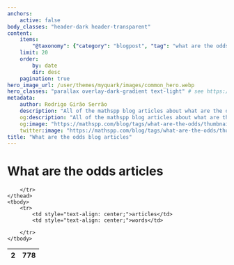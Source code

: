 ```yaml
---
anchors:
    active: false
body_classes: "header-dark header-transparent"
content:
    items:
        "@taxonomy": {"category": "blogpost", "tag": "what are the odds"}
    limit: 20
    order:
        by: date
        dir: desc
    pagination: true
hero_image_url: /user/themes/myquark/images/common_hero.webp
hero_classes: "parallax overlay-dark-gradient text-light" # see https://demo.getgrav.org/blog-skeleton/blog/hero-classes
metadata:
    author: Rodrigo Girão Serrão
    description: "All of the mathspp blog articles about what are the odds."
    og:description: "All of the mathspp blog articles about what are the odds."
    og:image: "https://mathspp.com/blog/tags/what-are-the-odds/thumbnail.webp"
    twitter:image: "https://mathspp.com/blog/tags/what-are-the-odds/thumbnail.webp"
title: "What are the odds blog articles"
---
```


# What are the odds articles


<table class="stats-table">
    <thead>
        <tr>
            <th style="text-align: center;">2</th>
            <th style="text-align: center;">778</th>
            
        </tr>
    </thead>
    <tbody>
        <tr>
            <td style="text-align: center;">articles</td>
            <td style="text-align: center;">words</td>
            
        </tr>
    </tbody>
</table>